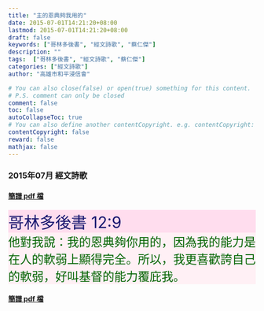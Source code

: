 ```yaml
---
title: "主的恩典夠我用的"
date: 2015-07-01T14:21:20+08:00
lastmod: 2015-07-01T14:21:20+08:00
draft: false
keywords: ["哥林多後書", "經文詩歌", "蔡仁傑"]
description: ""
tags:  ["哥林多後書", "經文詩歌", "蔡仁傑"]
categories: ["經文詩歌"]
author: "高雄市和平浸信會"

# You can also close(false) or open(true) something for this content.
# P.S. comment can only be closed
comment: false
toc: false
autoCollapseToc: true
# You can also define another contentCopyright. e.g. contentCopyright: "This is another copyright."
contentCopyright: false
reward: false
mathjax: false
---
```


### 2015年07月 經文詩歌

#### [簡譜 pdf 檔](/pdf-h/h201507.pdf "主的恩典夠我用的")

<div style="background-color:#FFDDEE"><font size="6", color="#191970">
哥林多後書 12:9
</font>
</div>

<div style="background-color:#FFF0F5"><font size="5", color="#006400">
他對我說：我的恩典夠你用的，因為我的能力是在人的軟弱上顯得完全。所以，我更喜歡誇自己的軟弱，好叫基督的能力覆庇我。
</font>
</div>

#### [簡譜 pdf 檔](/pdf-h/h201507.pdf "主的恩典夠我用的")
